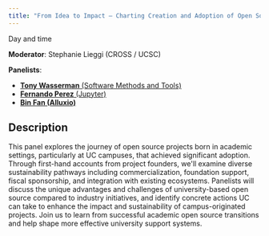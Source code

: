 ```yaml
---
title: "From Idea to Impact — Charting Creation and Adoption of Open Source Coming from Academia"
---
```


Day and time

**Moderator**: Stephanie Lieggi (CROSS / UCSC)

**Panelists**:

- [**Tony Wasserman** (Software Methods and Tools)](../speakers/tony-wasserman.md)
- [**Fernando Perez** (Jupyter)](../speakers/fernando-perez.md)
- [**Bin Fan (Alluxio)**](../speakers/bin-fan.md)

## Description

This panel explores the journey of open source projects born in academic settings, particularly at UC campuses, that achieved significant adoption. Through first-hand accounts from project founders, we'll examine diverse sustainability pathways including commercialization, foundation support, fiscal sponsorship, and integration with existing ecosystems. Panelists will discuss the unique advantages and challenges of university-based open source compared to industry initiatives, and identify concrete actions UC can take to enhance the impact and sustainability of campus-originated projects. Join us to learn from successful academic open source transitions and help shape more effective university support systems.
